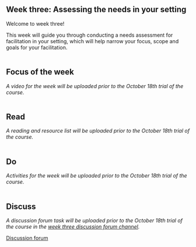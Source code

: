 ## Week three: Assessing the needs in your setting

Welcome to week three!

This week will guide you through conducting a needs assessment for facilitation in your setting, which will help narrow your focus, scope and goals for your facilitation.
<br/><br/>
## Focus of the week
_A video for the week will be uploaded prior to the October 18th trial of the course._
<br/><br/>
## Read

_A reading and resource list will be uploaded prior to the October 18th trial of the course._
<br/><br/>
## Do

_Activities for the week will be uploaded prior to the October 18th trial of the course._
<br/><br/>
## Discuss

_A discussion forum task will be uploaded prior to the October 18th trial of the course in the [week three discussion forum channel](https://www.edudialogue.org/forum/mooc-for-facilitators/week-three-assessing-the-needs-in-your-setting/)._

<a class="btn btn-primary" href="https://www.edudialogue.org/forum/mooc-for-facilitators/"><i class="fa fa-home"></i> Discussion forum</a>
